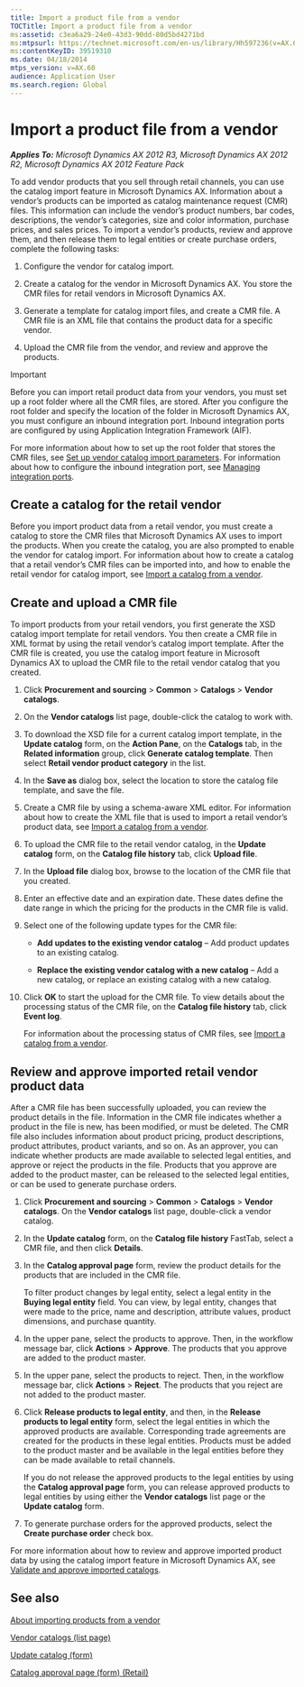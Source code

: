 ```yaml
---
title: Import a product file from a vendor
TOCTitle: Import a product file from a vendor
ms:assetid: c3ea6a29-24e0-43d3-90dd-80d5bd4271bd
ms:mtpsurl: https://technet.microsoft.com/en-us/library/Hh597236(v=AX.60)
ms:contentKeyID: 39519310
ms.date: 04/18/2014
mtps_version: v=AX.60
audience: Application User
ms.search.region: Global
---
```


# Import a product file from a vendor 


_**Applies To:** Microsoft Dynamics AX 2012 R3, Microsoft Dynamics AX 2012 R2, Microsoft Dynamics AX 2012 Feature Pack_

To add vendor products that you sell through retail channels, you can use the catalog import feature in Microsoft Dynamics AX. Information about a vendor’s products can be imported as catalog maintenance request (CMR) files. This information can include the vendor’s product numbers, bar codes, descriptions, the vendor’s categories, size and color information, purchase prices, and sales prices. To import a vendor’s products, review and approve them, and then release them to legal entities or create purchase orders, complete the following tasks:

1.  Configure the vendor for catalog import.

2.  Create a catalog for the vendor in Microsoft Dynamics AX. You store the CMR files for retail vendors in Microsoft Dynamics AX.

3.  Generate a template for catalog import files, and create a CMR file. A CMR file is an XML file that contains the product data for a specific vendor.

4.  Upload the CMR file from the vendor, and review and approve the products.


> [!IMPORTANT]
> <P>Before you can import retail product data from your vendors, you must set up a root folder where all the CMR files, are stored. After you configure the root folder and specify the location of the folder in Microsoft Dynamics AX, you must configure an inbound integration port. Inbound integration ports are configured by using Application Integration Framework (AIF).</P>
> <P>For more information about how to set up the root folder that stores the CMR files, see <A href="set-up-vendor-catalog-import-parameters.md">Set up vendor catalog import parameters</A>. For information about how to configure the inbound integration port, see <A href="managing-integration-ports.md">Managing integration ports</A>.</P>



## Create a catalog for the retail vendor

Before you import product data from a retail vendor, you must create a catalog to store the CMR files that Microsoft Dynamics AX uses to import the products. When you create the catalog, you are also prompted to enable the vendor for catalog import. For information about how to create a catalog that a retail vendor’s CMR files can be imported into, and how to enable the retail vendor for catalog import, see [Import a catalog from a vendor](import-a-catalog-from-a-vendor.md).

## Create and upload a CMR file

To import products from your retail vendors, you first generate the XSD catalog import template for retail vendors. You then create a CMR file in XML format by using the retail vendor’s catalog import template. After the CMR file is created, you use the catalog import feature in Microsoft Dynamics AX to upload the CMR file to the retail vendor catalog that you created.

1.  Click **Procurement and sourcing** \> **Common** \> **Catalogs** \> **Vendor catalogs**.

2.  On the **Vendor catalogs** list page, double-click the catalog to work with.

3.  To download the XSD file for a current catalog import template, in the **Update catalog** form, on the **Action Pane**, on the **Catalogs** tab, in the **Related information** group, click **Generate catalog template**. Then select **Retail vendor product category** in the list.

4.  In the **Save as** dialog box, select the location to store the catalog file template, and save the file.

5.  Create a CMR file by using a schema-aware XML editor. For information about how to create the XML file that is used to import a retail vendor’s product data, see [Import a catalog from a vendor](import-a-catalog-from-a-vendor.md).

6.  To upload the CMR file to the retail vendor catalog, in the **Update catalog** form, on the **Catalog file history** tab, click **Upload file**.

7.  In the **Upload file** dialog box, browse to the location of the CMR file that you created.

8.  Enter an effective date and an expiration date. These dates define the date range in which the pricing for the products in the CMR file is valid.

9.  Select one of the following update types for the CMR file:
    
      - **Add updates to the existing vendor catalog** – Add product updates to an existing catalog.
    
      - **Replace the existing vendor catalog with a new catalog** – Add a new catalog, or replace an existing catalog with a new catalog.

10. Click **OK** to start the upload for the CMR file. To view details about the processing status of the CMR file, on the **Catalog file history** tab, click **Event log**.
    
    For information about the processing status of CMR files, see [Import a catalog from a vendor](import-a-catalog-from-a-vendor.md).

## Review and approve imported retail vendor product data

After a CMR file has been successfully uploaded, you can review the product details in the file. Information in the CMR file indicates whether a product in the file is new, has been modified, or must be deleted. The CMR file also includes information about product pricing, product descriptions, product attributes, product variants, and so on. As an approver, you can indicate whether products are made available to selected legal entities, and approve or reject the products in the file. Products that you approve are added to the product master, can be released to the selected legal entities, or can be used to generate purchase orders.

1.  Click **Procurement and sourcing** \> **Common** \> **Catalogs** \> **Vendor catalogs**. On the **Vendor catalogs** list page, double-click a vendor catalog.

2.  In the **Update catalog** form, on the **Catalog file history** FastTab, select a CMR file, and then click **Details**.

3.  In the **Catalog approval page** form, review the product details for the products that are included in the CMR file.
    
    To filter product changes by legal entity, select a legal entity in the **Buying legal entity** field. You can view, by legal entity, changes that were made to the price, name and description, attribute values, product dimensions, and purchase quantity.

4.  In the upper pane, select the products to approve. Then, in the workflow message bar, click **Actions** \> **Approve**. The products that you approve are added to the product master.

5.  In the upper pane, select the products to reject. Then, in the workflow message bar, click **Actions** \> **Reject**. The products that you reject are not added to the product master.

6.  Click **Release products to legal entity**, and then, in the **Release products to legal entity** form, select the legal entities in which the approved products are available. Corresponding trade agreements are created for the products in these legal entities. Products must be added to the product master and be available in the legal entities before they can be made available to retail channels.
    
    If you do not release the approved products to the legal entities by using the **Catalog approval page** form, you can release approved products to legal entities by using either the **Vendor catalogs** list page or the **Update catalog** form.

7.  To generate purchase orders for the approved products, select the **Create purchase order** check box.

For more information about how to review and approve imported product data by using the catalog import feature in Microsoft Dynamics AX, see [Validate and approve imported catalogs](validate-and-approve-imported-catalogs.md).

## See also

[About importing products from a vendor](about-importing-products-from-a-vendor.md)

[Vendor catalogs (list page)](https://technet.microsoft.com/en-us/library/hh227480\(v=ax.60\))

[Update catalog (form)](https://technet.microsoft.com/en-us/library/hh209525\(v=ax.60\))

[Catalog approval page (form) (Retail)](https://technet.microsoft.com/en-us/library/hh597317\(v=ax.60\))

  


